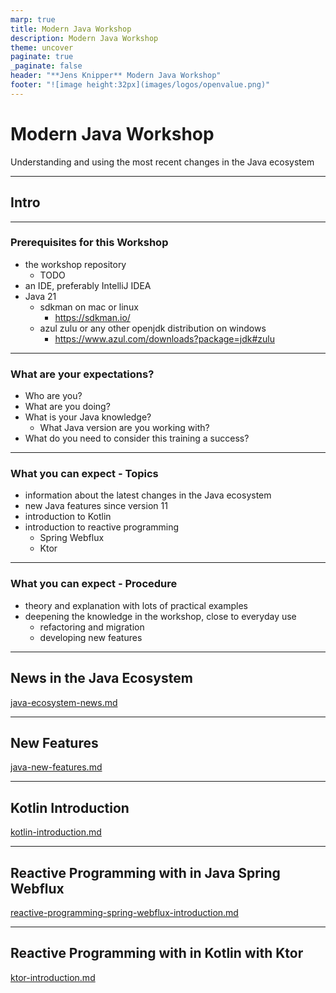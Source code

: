 ```yaml
---
marp: true
title: Modern Java Workshop
description: Modern Java Workshop
theme: uncover
paginate: true
_paginate: false
header: "**Jens Knipper** Modern Java Workshop"
footer: "![image height:32px](images/logos/openvalue.png)"
---
```


# Modern Java Workshop
Understanding and using the most recent changes in the Java ecosystem

---
## Intro

---
### Prerequisites for this Workshop
- the workshop repository
    - TODO
- an IDE, preferably IntelliJ IDEA
- Java 21
    - sdkman on mac or linux
        - https://sdkman.io/
    - azul zulu or any other openjdk distribution on windows
        - https://www.azul.com/downloads?package=jdk#zulu

---
### What are your expectations?
- Who are you?
- What are you doing?
- What is your Java knowledge?
  - What Java version are you working with?
- What do you need to consider this training a success?

---
### What you can expect - Topics
- information about the latest changes in the Java ecosystem
- new Java features since version 11
- introduction to Kotlin
- introduction to reactive programming
  - Spring Webflux
  - Ktor

---
### What you can expect - Procedure
- theory and explanation with lots of practical examples
- deepening the knowledge in the workshop, close to everyday use
  - refactoring and migration
  - developing new features    

---
## News in the Java Ecosystem
[java-ecosystem-news.md](java-ecosystem-news.md)

---
## New Features
[java-new-features.md](java-new-features.md)

---
## Kotlin Introduction
[kotlin-introduction.md](kotlin-introduction.md)

---
## Reactive Programming with in Java Spring Webflux
[reactive-programming-spring-webflux-introduction.md](reactive-programming-spring-webflux-introduction.md)

---
## Reactive Programming with in Kotlin with Ktor
[ktor-introduction.md](ktor-introduction.md)